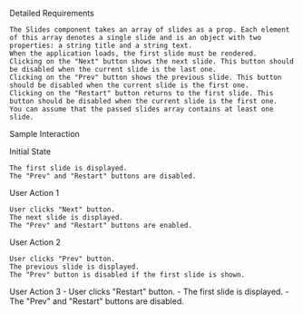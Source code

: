 Detailed Requirements

    The Slides component takes an array of slides as a prop. Each element of this array denotes a single slide and is an object with two properties: a string title and a string text.
    When the application loads, the first slide must be rendered.
    Clicking on the "Next" button shows the next slide. This button should be disabled when the current slide is the last one.
    Clicking on the "Prev" button shows the previous slide. This button should be disabled when the current slide is the first one.
    Clicking on the "Restart" button returns to the first slide. This button should be disabled when the current slide is the first one.
    You can assume that the passed slides array contains at least one slide.


Sample Interaction

Initial State

    The first slide is displayed.
    The "Prev" and "Restart" buttons are disabled.

User Action 1

    User clicks "Next" button.
    The next slide is displayed.
    The "Prev" and "Restart" buttons are enabled.

User Action 2

    User clicks "Prev" button.
    The previous slide is displayed.
    The "Prev" button is disabled if the first slide is shown.

User Action 3 - User clicks "Restart" button. - The first slide is displayed. - The "Prev" and "Restart" buttons are disabled.